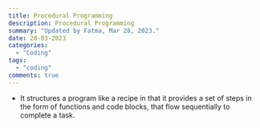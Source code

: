 ```yaml
---
title: Procedural Programming
description: Procedural Programming
summary: "Updated by Fatma, Mar 28, 2023."
date: 28-03-2023
categories:
  - "Coding"
tags:
  - "coding"
comments: true
---
```

- It structures a program like a recipe in that it provides a set of steps in the form of functions and code blocks, that flow sequentially to complete a task.

